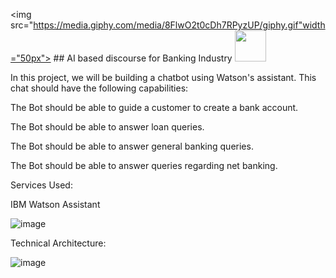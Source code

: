 <img src="https://media.giphy.com/media/8FlwO2t0cDh7RPyzUP/giphy.gif"width="50px"> ## AI based discourse for Banking Industry <img src="https://media.giphy.com/media/9KNNKJ3u8QjCOatFWe/giphy.gif" width="50px">


In this project, we will be building a chatbot using Watson's assistant. This chat should have the following capabilities:


The Bot should be able to guide a customer to create a bank account.

The Bot should be able to answer loan queries.

The Bot should be able to answer general banking queries.

The Bot should be able to answer queries regarding net banking.

Services Used:

IBM Watson Assistant

![image](https://user-images.githubusercontent.com/82928294/190864324-21cf79e8-9aa8-48ad-aa34-c55ebcf95286.png)





Technical Architecture:

![image](https://user-images.githubusercontent.com/82928294/190864334-ce0740f3-2dc6-43e7-8265-a8ece9d211e6.png)

 
